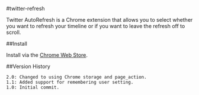 #twitter-refresh

Twitter AutoRefresh is a Chrome extension that allows you to select whether you want to refresh your timeline or if you want to leave the refresh off to scroll.

##Install

Install via the [Chrome Web Store](https://chrome.google.com/webstore/detail/twitter-autorefresh/hnkdmkjkkgiahldbbejflafhdbkdmegd?hl=en&gl=US).

##Version History

```
2.0: Changed to using Chrome storage and page_action.
1.1: Added support for remembering user setting.
1.0: Initial commit.
```
